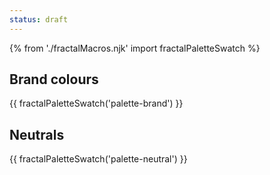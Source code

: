 ```yaml
---
status: draft
---
```


{% from './fractalMacros.njk' import fractalPaletteSwatch %}

## Brand colours

{{ fractalPaletteSwatch('palette-brand') }}

## Neutrals

{{ fractalPaletteSwatch('palette-neutral') }}
